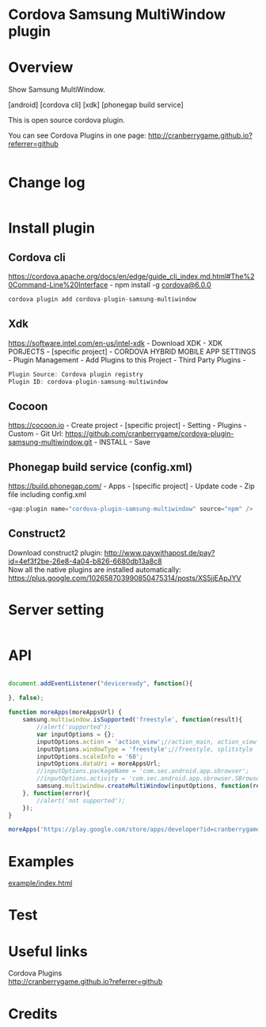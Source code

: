 Cordova Samsung MultiWindow plugin
====================

# Overview #
Show Samsung MultiWindow.
 
[android] [cordova cli] [xdk] [phonegap build service]

This is open source cordova plugin.

You can see Cordova Plugins in one page: http://cranberrygame.github.io?referrer=github

```c
```
# Change log #
```c
```
# Install plugin #

## Cordova cli ##
https://cordova.apache.org/docs/en/edge/guide_cli_index.md.html#The%20Command-Line%20Interface - npm install -g cordova@6.0.0
```c
cordova plugin add cordova-plugin-samsung-multiwindow
```
## Xdk ##
https://software.intel.com/en-us/intel-xdk - Download XDK - XDK PORJECTS - [specific project] - CORDOVA HYBRID MOBILE APP SETTINGS - Plugin Management - Add Plugins to this Project - Third Party Plugins -
```c
Plugin Source: Cordova plugin registry
Plugin ID: cordova-plugin-samsung-multiwindow
```

## Cocoon ##
https://cocoon.io - Create project - [specific project] - Setting - Plugins - Custom - Git Url: https://github.com/cranberrygame/cordova-plugin-samsung-multiwindow.git - INSTALL - Save<br>

## Phonegap build service (config.xml) ##
https://build.phonegap.com/ - Apps - [specific project] - Update code - Zip file including config.xml
```c
<gap:plugin name="cordova-plugin-samsung-multiwindow" source="npm" />
```

## Construct2 ##
Download construct2 plugin: http://www.paywithapost.de/pay?id=4ef3f2be-26e8-4a04-b826-6680db13a8c8
<br>
Now all the native plugins are installed automatically: https://plus.google.com/102658703990850475314/posts/XS5jjEApJYV
# Server setting #
```c
```
# API #
```javascript

document.addEventListener("deviceready", function(){

}, false);
	
function moreApps(moreAppsUrl) {
	samsung.multiwindow.isSupported('freestyle', function(result){
		//alert('supported');
		var inputOptions = {};
		inputOptions.action = 'action_view';//action_main, action_view
		inputOptions.windowType = 'freestyle';//freestyle, splitstyle
		inputOptions.scaleInfo = '60';
		inputOptions.dataUri = moreAppsUrl;		
		//inputOptions.packageName = 'com.sec.android.app.sbrowser';
		//inputOptions.activity = 'com.sec.android.app.sbrowser.SBrowserMainActivity';
		samsung.multiwindow.createMultiWindow(inputOptions, function(result){}, function(error){});
	}, function(error){
		//alert('not supported');
	});
}

moreApps('https://play.google.com/store/apps/developer?id=cranberrygame');

```
# Examples #
<a href="https://github.com/cranberrygame/cordova-plugin-samsung-multiwindow/blob/master/example/basic/index.html">example/index.html</a>

# Test #

# Useful links #

Cordova Plugins<br>
http://cranberrygame.github.io?referrer=github

# Credits #
